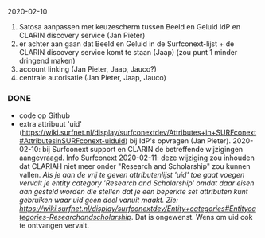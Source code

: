 2020-02-10

1. Satosa aanpassen met keuzescherm tussen Beeld en Geluid IdP en CLARIN discovery service (Jan Pieter)
2. er achter aan gaan dat Beeld en Geluid in de Surfconext-lijst + de CLARIN discovery service komt te staan (Jaap) (zou punt 1 minder dringend maken)
3. account linking (Jan Pieter, Jaap, Jauco?)
4. centrale autorisatie (Jan Pieter, Jaap, Jauco)

### DONE

* code op Github 
* extra attribuut 'uid' (https://wiki.surfnet.nl/display/surfconextdev/Attributes+in+SURFconext#AttributesinSURFconext-uiduid) bij IdP's opvragen (Jan Pieter). 2020-02-10: bij Surfconext support en CLARIN de betreffende wijzigingen aangevraagd. Info Surfconext 2020-02-11: deze wijziging zou inhouden dat CLARIAH niet meer onder "Research and Scholarship" zou kunnen vallen. _Als je aan de vrij te geven attributenlijst 'uid' toe gaat voegen vervalt je entity category 'Research and Scholarship' omdat daar eisen aan gesteld worden die stellen dat je een beperkte set attributen kunt gebruiken waar uid geen deel vanuit maakt. Zie: https://wiki.surfnet.nl/display/surfconextdev/Entity+categories#Entitycategories-Researchandscholarship_. Dat is ongewenst. Wens om uid ook te ontvangen vervalt.

                                                                                                  
